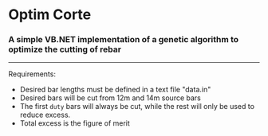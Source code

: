 # Optim Corte
### A simple VB.NET implementation of a genetic algorithm to optimize the cutting of rebar
---
Requirements:
 - Desired bar lengths must be defined in a text file "data.in"
 - Desired bars will be cut from 12m and 14m source bars
 - The first `duty` bars will always be cut, while the rest will only be used to reduce excess.
 - Total excess is the figure of merit
